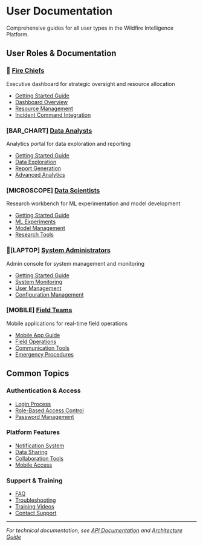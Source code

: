 # User Documentation

Comprehensive guides for all user types in the Wildfire Intelligence Platform.

## User Roles & Documentation

### 🚒 [Fire Chiefs](./fire-chiefs/)
Executive dashboard for strategic oversight and resource allocation
- [Getting Started Guide](./fire-chiefs/getting-started.md)
- [Dashboard Overview](./fire-chiefs/dashboard-overview.md)
- [Resource Management](./fire-chiefs/resource-management.md)
- [Incident Command Integration](./fire-chiefs/incident-command.md)

### [BAR_CHART] [Data Analysts](./analysts/)
Analytics portal for data exploration and reporting
- [Getting Started Guide](./analysts/getting-started.md)
- [Data Exploration](./analysts/data-exploration.md)
- [Report Generation](./analysts/report-generation.md)
- [Advanced Analytics](./analysts/advanced-analytics.md)

### [MICROSCOPE] [Data Scientists](./scientists/)
Research workbench for ML experimentation and model development
- [Getting Started Guide](./scientists/getting-started.md)
- [ML Experiments](./scientists/ml-experiments.md)
- [Model Management](./scientists/model-management.md)
- [Research Tools](./scientists/research-tools.md)

### 👨‍[LAPTOP] [System Administrators](./administrators/)
Admin console for system management and monitoring
- [Getting Started Guide](./administrators/getting-started.md)
- [System Monitoring](./administrators/system-monitoring.md)
- [User Management](./administrators/user-management.md)
- [Configuration Management](./administrators/configuration.md)

### [MOBILE] [Field Teams](./field-teams/)
Mobile applications for real-time field operations
- [Mobile App Guide](./field-teams/mobile-app.md)
- [Field Operations](./field-teams/field-operations.md)
- [Communication Tools](./field-teams/communication.md)
- [Emergency Procedures](./field-teams/emergency-procedures.md)

## Common Topics

### Authentication & Access
- [Login Process](./common/authentication.md)
- [Role-Based Access Control](./common/rbac.md)
- [Password Management](./common/password-management.md)

### Platform Features
- [Notification System](./common/notifications.md)
- [Data Sharing](./common/data-sharing.md)
- [Collaboration Tools](./common/collaboration.md)
- [Mobile Access](./common/mobile-access.md)

### Support & Training
- [FAQ](./common/faq.md)
- [Troubleshooting](./common/troubleshooting.md)
- [Training Videos](./common/training-videos.md)
- [Contact Support](./common/support.md)

---

*For technical documentation, see [API Documentation](../api/) and [Architecture Guide](../architecture/)*